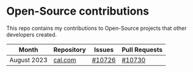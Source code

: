 # Open-Source contributions

This repo contains my contributions to Open-Source projects that other developers created.

| Month      | Repository                                      | Issues                                                   | Pull Requests                                    |
|------------|-------------------------------------------------|----------------------------------------------------------|--------------------------------------------------|
| August 2023  | [cal.com](https://github.com/calcom/cal.com)    | [#10726](https://github.com/calcom/cal.com/issues/10726) | [#10730](https://github.com/calcom/cal.com/pull/10730) |


<!--- | June 2023  | [placement-2023](https://github.com/manavgoyal111/placement-2023) | [#8](https://github.com/manavgoyal111/placement-2023/issues/8) | [#18](https://github.com/manavgoyal111/placement-2023/pull/18) | -->
